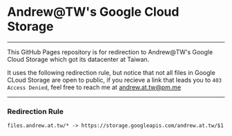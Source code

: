 # Andrew@TW's Google Cloud Storage

---

This GitHub Pages repository is for redirection to Andrew@TW's Google Cloud Storage which got its datacenter at Taiwan.

It uses the following redirection rule, but notice that not all files in Google CLoud Storage are open to public, if you recieve a link that leads you to `403 Access Denied`, feel free to reach me at [andrew.at.tw@pm.me](mailto:andrew.at.tw@pm.me)

---

### Redirection Rule

`files.andrew.at.tw/* -> https://storage.googleapis.com/andrew.at.tw/$1`
